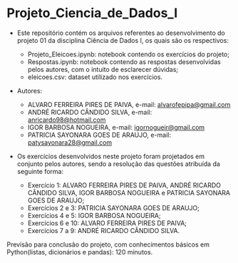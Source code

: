 # Projeto_Ciencia_de_Dados_I
- Este repositório contém os arquivos referentes ao desenvolvimento do projeto 01 da disciplina Ciência de Dados I, os quais são os respectivos:
   - Projeto_Eleicoes.ipynb: notebook contendo os exercícios do projeto;
   - Respostas.ipynb: notebook contendo as respostas desenvolvidas pelos autores, com o intuito de esclarecer dúvidas;
   - eleicoes.csv: dataset utilizado nos exercícios.
   
- Autores:
    - ALVARO FERREIRA PIRES DE PAIVA, e-mail: alvarofepipa@gmail.com
    - ANDRÉ RICARDO CÂNDIDO SILVA, e-mail: anricardo98@hotmail.com
    - IGOR BARBOSA NOGUEIRA, e-mail: igornogueir@gmail.com
    - PATRICIA SAYONARA GOES DE ARAUJO, e-mail: patysayonara28@gmail.com

- Os exercícios desenvolvidos neste projeto foram projetados em conjunto pelos autores, sendo a resolução das questões atribuída da seguinte forma:
    - Exercício 1: ALVARO FERREIRA PIRES DE PAIVA, ANDRÉ RICARDO CÂNDIDO SILVA, IGOR BARBOSA NOGUEIRA e PATRICIA SAYONARA GOES DE ARAUJO;
    - Exercícios 2 e 3:  PATRICIA SAYONARA GOES DE ARAUJO;
    - Exercícios 4 e 5:  IGOR BARBOSA NOGUEIRA;
    - Exercícios 6 e 10: ALVARO FERREIRA PIRES DE PAIVA;
    - Exercícios 7 a 9: ANDRÉ RICARDO CÂNDIDO SILVA.

Previsão para conclusão do projeto, com conhecimentos básicos em Python(listas, dicionários e pandas): 120 minutos.
